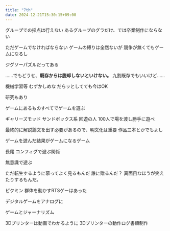 ```yaml
---
title: "7th"
date: 2024-12-21T15:30:15+09:00
---
```

グループでの採点は行えない
あるグループのグラだけ、では卒業制作にならない

ただゲームでなければならない
ゲームの縛りは全然ないが
競争が無くてもゲームになるし

ジグソーパズルだってある

……でもどうせ、**既存からは脱却しないといけない。**
九割既存でもいいけど……



機械学習等
むずかしめな
だらッとしてても今はOK

研究もあり

ゲームにあるものすべてでゲームを遊ぶ

ギャリーズモッド
サンドボックス系
回遊の人
100人で場を渡し勝手に遊べ

最終的に解説論文を出す必要があるので、明文化は重要
作品三本とかでもよし

ゲームを遊んだ結果がゲームになるゲーム

長尾
コンフィグで遊ぶ関係

無意識で遊ぶ

ただ転生するように慕ってよく見るもんだ
誰に贈るんだ？
真面目なほうが笑えたりするもんだ。

ピクミン
群体を動かすRTSゲーはあった

デジタルゲームをアナログに

ゲームとジャーナリズム

3Dプリンターは動画でわかるように
3Dプリンターの動作ログ書類制作

